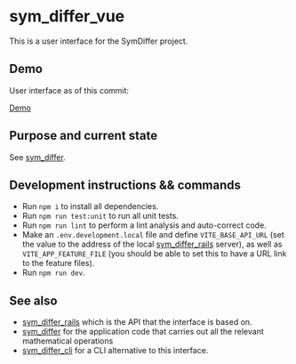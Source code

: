 # sym_differ_vue

This is a user interface for the SymDiffer project.

## Demo
User interface as of this commit:

[Demo](https://github.com/enrique-guillen/sym_differ_vue/assets/31013835/583780e6-d88c-48f5-a82f-b9a3930f6f10)

## Purpose and current state
See [sym_differ](https://github.com/enrique-guillen/sym_differ).

## Development instructions && commands
- Run `npm i` to install all dependencies.
- Run `npm run test:unit` to run all unit tests.
- Run `npm run lint` to perform a lint analysis and auto-correct code.
- Make an `.env.development.local` file and define `VITE_BASE_API_URL` (set the value to the address of the
  local [sym_differ_rails](https://github.com/enrique-guillen/sym_differ_rails) server), as well as
  `VITE_APP_FEATURE_FILE` (you should be able to set this to have a URL link to the feature files).
- Run `npm run dev`.

## See also
- [sym_differ_rails](https://github.com/enrique-guillen/sym_differ_rails) which is the API that the interface is based on.
- [sym_differ](https://github.com/enrique-guillen/sym_differ) for the application code that carries out all the relevant mathematical operations
- [sym_differ_cli](https://github.com/enrique-guillen/sym_differ_cli/) for a CLI alternative to this interface.
